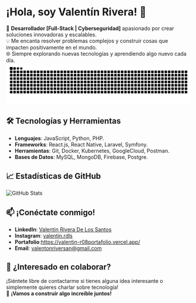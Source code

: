 # ¡Hola, soy Valentín Rivera! 👋

🚀 **Desarrollador [Full-Stack | Cyberseguridad]** apasionado por crear soluciones innovadoras y escalables.  
💡 Me encanta resolver problemas complejos y construir cosas que impacten positivamente en el mundo.  
🌐 Siempre explorando nuevas tecnologías y aprendiendo algo nuevo cada día.
<picture>
  <source media="(prefers-color-scheme: dark)" srcset="https://github.com/ValentinR08/ValentinR08/blob/output/github-snake-dark.svg" />
  <source media="(prefers-color-scheme: light)" srcset="https://github.com/ValentinR08/ValentinR08/blob/output/github-snake.svg" />
  <img alt="github-snake" src="https://github.com/ValentinR08/ValentinR08/blob/output/github-snake.svg" />
</picture>
## 🛠️ Tecnologías y Herramientas

- **Lenguajes**: JavaScript, Python, PHP.
- **Frameworks**: React.js, React Native, Laravel, Symfony.
- **Herramientas**: Git, Docker, Kubernetes,  GoogleCloud, Postman.
- **Bases de Datos**: MySQL, MongoDB, Firebase, Postgre.


## 📈 Estadísticas de GitHub

![GitHub Stats](https://github-readme-stats.vercel.app/api?username=ValentinR08&show_icons=true&theme=radical)

## 📫 ¡Conéctate conmigo!

- **LinkedIn**: [Valentin Rivera De Los Santos](https://www.linkedin.com/in/valent%C3%ADn-rivera-de-los-santos-382b2732a/)
- **Instagram**: [valentin.rdls](https://www.instagram.com/valentin.rdls/)
- **Portafolio**:https://valentin-r08portafolio.vercel.app/
- **Email**: valentonriversan@gmail.com

## 💬 ¿Interesado en colaborar?

¡Siéntete libre de contactarme si tienes alguna idea interesante o simplemente quieres charlar sobre tecnología!  
🚀 **¡Vamos a construir algo increíble juntos!**
